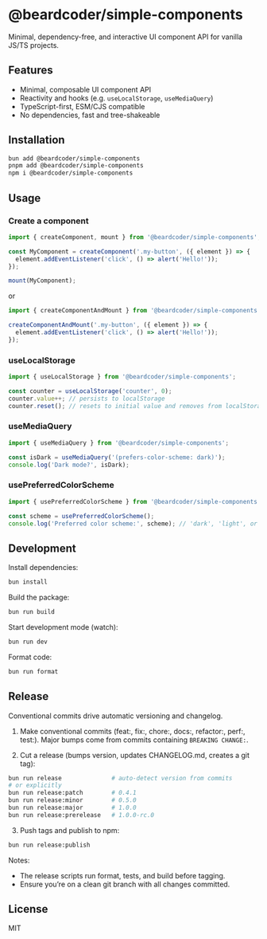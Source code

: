 # @beardcoder/simple-components

Minimal, dependency-free, and interactive UI component API for vanilla JS/TS projects.

## Features

- Minimal, composable UI component API
- Reactivity and hooks (e.g. `useLocalStorage`, `useMediaQuery`)
- TypeScript-first, ESM/CJS compatible
- No dependencies, fast and tree-shakeable

## Installation

```sh
bun add @beardcoder/simple-components
pnpm add @beardcoder/simple-components
npm i @beardcoder/simple-components
```

## Usage

### Create a component

```js
import { createComponent, mount } from '@beardcoder/simple-components';

const MyComponent = createComponent('.my-button', ({ element }) => {
  element.addEventListener('click', () => alert('Hello!'));
});

mount(MyComponent);
```

or

```js
import { createComponentAndMount } from '@beardcoder/simple-components';

createComponentAndMount('.my-button', ({ element }) => {
  element.addEventListener('click', () => alert('Hello!'));
});
```

### useLocalStorage

```js
import { useLocalStorage } from '@beardcoder/simple-components';

const counter = useLocalStorage('counter', 0);
counter.value++; // persists to localStorage
counter.reset(); // resets to initial value and removes from localStorage
```

### useMediaQuery

```js
import { useMediaQuery } from '@beardcoder/simple-components';

const isDark = useMediaQuery('(prefers-color-scheme: dark)');
console.log('Dark mode?', isDark);
```

### usePreferredColorScheme

```js
import { usePreferredColorScheme } from '@beardcoder/simple-components';

const scheme = usePreferredColorScheme();
console.log('Preferred color scheme:', scheme); // 'dark', 'light', or 'no-preference'
```

## Development

Install dependencies:

```sh
bun install
```

Build the package:

```sh
bun run build
```

Start development mode (watch):

```sh
bun run dev
```

Format code:

```sh
bun run format
```

## Release

Conventional commits drive automatic versioning and changelog.

1. Make conventional commits (feat:, fix:, chore:, docs:, refactor:, perf:, test:). Major bumps come from commits containing `BREAKING CHANGE:`.

2. Cut a release (bumps version, updates CHANGELOG.md, creates a git tag):

```sh
bun run release              # auto-detect version from commits
# or explicitly
bun run release:patch        # 0.4.1
bun run release:minor        # 0.5.0
bun run release:major        # 1.0.0
bun run release:prerelease   # 1.0.0-rc.0
```

3. Push tags and publish to npm:

```sh
bun run release:publish
```

Notes:

- The release scripts run format, tests, and build before tagging.
- Ensure you’re on a clean git branch with all changes committed.

## License

MIT
